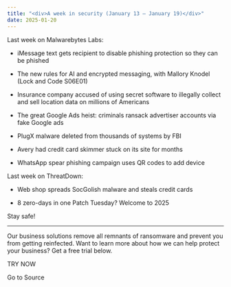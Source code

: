 ```yaml
---
title: "<div>A week in security (January 13 – January 19)</div>"
date: 2025-01-20
---
```


Last week on Malwarebytes Labs:

- iMessage text gets recipient to disable phishing protection so they can be phished

- The new rules for AI and encrypted messaging, with Mallory Knodel (Lock and Code S06E01)

- Insurance company accused of using secret software to illegally collect and sell location data on millions of Americans

- The great Google Ads heist: criminals ransack advertiser accounts via fake Google ads

- PlugX malware deleted from thousands of systems by FBI

- Avery had credit card skimmer stuck on its site for months

- WhatsApp spear phishing campaign uses QR codes to add device

Last week on ThreatDown:

- Web shop spreads SocGolish malware and steals credit cards

- 8 zero-days in one Patch Tuesday? Welcome to 2025

Stay safe!

* * *

Our business solutions remove all remnants of ransomware and prevent you from getting reinfected. Want to learn more about how we can help protect your business? Get a free trial below.

TRY NOW

Go to Source
